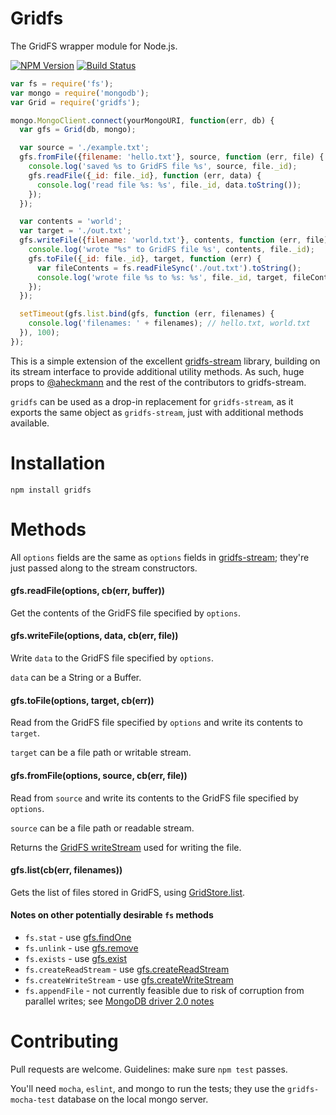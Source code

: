 # Gridfs
The GridFS wrapper module for Node.js.

  [![NPM Version][npm-image]][npm-url]
  [![Build Status][travis-image]][travis-url]

```javascript
var fs = require('fs');
var mongo = require('mongodb');
var Grid = require('gridfs');

mongo.MongoClient.connect(yourMongoURI, function(err, db) {
  var gfs = Grid(db, mongo);

  var source = './example.txt';
  gfs.fromFile({filename: 'hello.txt'}, source, function (err, file) {
    console.log('saved %s to GridFS file %s', source, file._id);
    gfs.readFile({_id: file._id}, function (err, data) {
      console.log('read file %s: %s', file._id, data.toString());
    });
  });

  var contents = 'world';
  var target = './out.txt';
  gfs.writeFile({filename: 'world.txt'}, contents, function (err, file) {
    console.log('wrote "%s" to GridFS file %s', contents, file._id);
    gfs.toFile({_id: file._id}, target, function (err) {
      var fileContents = fs.readFileSync('./out.txt').toString();
      console.log('wrote file %s to %s: %s', file._id, target, fileContents);
    });
  });

  setTimeout(gfs.list.bind(gfs, function (err, filenames) {
    console.log('filenames: ' + filenames); // hello.txt, world.txt
  }), 100);
});
```

This is a simple extension of the excellent [gridfs-stream](https://github.com/aheckmann/gridfs-stream) library, building on its stream interface to provide additional utility methods. As such, huge props to [@aheckmann](https://github.com/aheckmann) and the rest of the contributors to gridfs-stream.

`gridfs` can be used as a drop-in replacement for `gridfs-stream`, as it exports the same object as `gridfs-stream`, just with additional methods available.

# Installation
```
npm install gridfs
```

# Methods

All `options` fields are the same as `options` fields in [gridfs-stream](https://github.com/aheckmann/gridfs-stream); they're just passed along to the stream constructors.

#### gfs.readFile(options, cb(err, buffer))
Get the contents of the GridFS file specified by `options`.

#### gfs.writeFile(options, data, cb(err, file))
Write `data` to the GridFS file specified by `options`.

`data` can be a String or a Buffer.
#### gfs.toFile(options, target, cb(err))
Read from the GridFS file specified by `options` and write its contents to `target`.

`target` can be a file path or writable stream.

#### gfs.fromFile(options, source, cb(err, file))
Read from `source` and write its contents to the GridFS file specified by `options`.

`source` can be a file path or readable stream.

Returns the [GridFS writeStream](https://github.com/aheckmann/gridfs-stream#createwritestream) used for writing the file.

#### gfs.list(cb(err, filenames))
Gets the list of files stored in GridFS, using [GridStore.list](http://mongodb.github.io/node-mongodb-native/api-generated/gridstore.html#gridstore-list).

#### Notes on other potentially desirable `fs` methods
- `fs.stat` - use [gfs.findOne](https://github.com/aheckmann/gridfs-stream#accessing-file-metadata)
- `fs.unlink` - use [gfs.remove](https://github.com/aheckmann/gridfs-stream#removing-files)
- `fs.exists` - use [gfs.exist](https://github.com/aheckmann/gridfs-stream#check-if-file-exists)
- `fs.createReadStream` - use [gfs.createReadStream](https://github.com/aheckmann/gridfs-stream#createreadstream)
- `fs.createWriteStream` - use [gfs.createWriteStream](https://github.com/aheckmann/gridfs-stream#createwritestream)
- `fs.appendFile` - not currently feasible due to risk of corruption from parallel writes; see [MongoDB driver 2.0 notes](http://mongodb.github.io/node-mongodb-native/2.0/meta/changes-from-1.0/)

# Contributing
Pull requests are welcome. Guidelines: make sure `npm test` passes.

You'll need `mocha`, `eslint`, and mongo to run the tests; they use the `gridfs-mocha-test` database on the local mongo server.

[npm-image]: https://img.shields.io/npm/v/gridfs.svg?style=flat
[npm-url]: https://www.npmjs.com/package/gridfs
[travis-image]: https://img.shields.io/travis/LewisJEllis/gridfs.svg?style=flat
[travis-url]: https://travis-ci.org/LewisJEllis/gridfs
